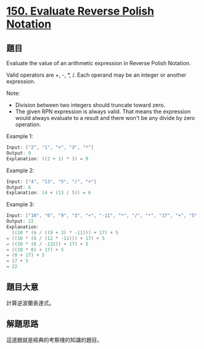 # [150. Evaluate Reverse Polish Notation](https://leetcode.com/problems/evaluate-reverse-polish-notation/)

## 題目

Evaluate the value of an arithmetic expression in Reverse Polish Notation.

Valid operators are +, -, *, /. Each operand may be an integer or another expression.

Note:

- Division between two integers should truncate toward zero.
- The given RPN expression is always valid. That means the expression would always evaluate to a result and there won't be any divide by zero operation.

Example 1:

```c
Input: ["2", "1", "+", "3", "*"]
Output: 9
Explanation: ((2 + 1) * 3) = 9
```

Example 2:

```c
Input: ["4", "13", "5", "/", "+"]
Output: 6
Explanation: (4 + (13 / 5)) = 6
```
Example 3:

```c
Input: ["10", "6", "9", "3", "+", "-11", "*", "/", "*", "17", "+", "5", "+"]
Output: 22
Explanation: 
  ((10 * (6 / ((9 + 3) * -11))) + 17) + 5
= ((10 * (6 / (12 * -11))) + 17) + 5
= ((10 * (6 / -132)) + 17) + 5
= ((10 * 0) + 17) + 5
= (0 + 17) + 5
= 17 + 5
= 22
```

## 題目大意

計算逆波蘭表達式。

## 解題思路

這道題就是經典的考察棧的知識的題目。